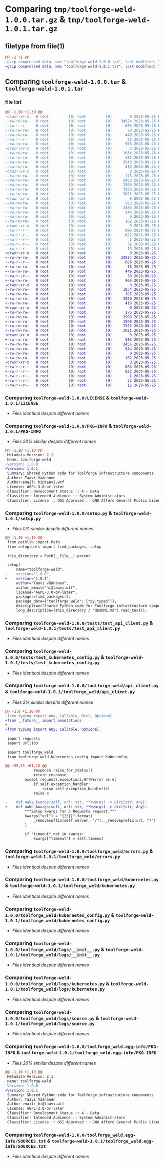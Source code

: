 # Comparing `tmp/toolforge-weld-1.0.0.tar.gz` & `tmp/toolforge-weld-1.0.1.tar.gz`

## filetype from file(1)

```diff
@@ -1 +1 @@
-gzip compressed data, was "toolforge-weld-1.0.0.tar", last modified: Thu May 25 08:33:19 2023, max compression
+gzip compressed data, was "toolforge-weld-1.0.1.tar", last modified: Thu May 25 13:02:57 2023, max compression
```

## Comparing `toolforge-weld-1.0.0.tar` & `toolforge-weld-1.0.1.tar`

### file list

```diff
@@ -1,30 +1,30 @@
-drwxr-xr-x   0 root         (0) root         (0)        0 2023-05-25 08:33:19.274733 toolforge-weld-1.0.0/
--rw-rw-rw-   0 root         (0) root         (0)    34524 2023-05-25 08:33:08.000000 toolforge-weld-1.0.0/LICENSE
--rw-r--r--   0 root         (0) root         (0)      686 2023-05-25 08:33:19.274733 toolforge-weld-1.0.0/PKG-INFO
--rw-rw-rw-   0 root         (0) root         (0)       78 2023-05-25 08:33:08.000000 toolforge-weld-1.0.0/README.md
--rw-rw-rw-   0 root         (0) root         (0)      449 2023-05-25 08:33:08.000000 toolforge-weld-1.0.0/pyproject.toml
--rw-r--r--   0 root         (0) root         (0)       38 2023-05-25 08:33:19.274733 toolforge-weld-1.0.0/setup.cfg
--rw-rw-rw-   0 root         (0) root         (0)      968 2023-05-25 08:33:08.000000 toolforge-weld-1.0.0/setup.py
-drwxr-xr-x   0 root         (0) root         (0)        0 2023-05-25 08:33:19.270733 toolforge-weld-1.0.0/tests/
--rw-rw-rw-   0 root         (0) root         (0)     1034 2023-05-25 08:33:08.000000 toolforge-weld-1.0.0/tests/test_api_client.py
--rw-rw-rw-   0 root         (0) root         (0)      385 2023-05-25 08:33:08.000000 toolforge-weld-1.0.0/tests/test_kubernetes.py
--rw-rw-rw-   0 root         (0) root         (0)     3540 2023-05-25 08:33:08.000000 toolforge-weld-1.0.0/tests/test_kubernetes_config.py
--rw-rw-rw-   0 root         (0) root         (0)      418 2023-05-25 08:33:08.000000 toolforge-weld-1.0.0/tests/test_utils.py
-drwxr-xr-x   0 root         (0) root         (0)        0 2023-05-25 08:33:19.270733 toolforge-weld-1.0.0/toolforge_weld/
--rw-rw-rw-   0 root         (0) root         (0)      176 2023-05-25 08:33:08.000000 toolforge-weld-1.0.0/toolforge_weld/__init__.py
--rw-rw-rw-   0 root         (0) root         (0)     2968 2023-05-25 08:33:08.000000 toolforge-weld-1.0.0/toolforge_weld/api_client.py
--rw-rw-rw-   0 root         (0) root         (0)     1590 2023-05-25 08:33:08.000000 toolforge-weld-1.0.0/toolforge_weld/errors.py
--rw-rw-rw-   0 root         (0) root         (0)     7555 2023-05-25 08:33:08.000000 toolforge-weld-1.0.0/toolforge_weld/kubernetes.py
--rw-rw-rw-   0 root         (0) root         (0)     3021 2023-05-25 08:33:08.000000 toolforge-weld-1.0.0/toolforge_weld/kubernetes_config.py
-drwxr-xr-x   0 root         (0) root         (0)        0 2023-05-25 08:33:19.274733 toolforge-weld-1.0.0/toolforge_weld/logs/
--rw-rw-rw-   0 root         (0) root         (0)      583 2023-05-25 08:33:08.000000 toolforge-weld-1.0.0/toolforge_weld/logs/__init__.py
--rw-rw-rw-   0 root         (0) root         (0)     2456 2023-05-25 08:33:08.000000 toolforge-weld-1.0.0/toolforge_weld/logs/kubernetes.py
--rw-rw-rw-   0 root         (0) root         (0)      544 2023-05-25 08:33:08.000000 toolforge-weld-1.0.0/toolforge_weld/logs/source.py
--rw-rw-rw-   0 root         (0) root         (0)        0 2023-05-25 08:33:08.000000 toolforge-weld-1.0.0/toolforge_weld/py.typed
--rw-rw-rw-   0 root         (0) root         (0)      182 2023-05-25 08:33:08.000000 toolforge-weld-1.0.0/toolforge_weld/utils.py
-drwxr-xr-x   0 root         (0) root         (0)        0 2023-05-25 08:33:19.274733 toolforge-weld-1.0.0/toolforge_weld.egg-info/
--rw-r--r--   0 root         (0) root         (0)      686 2023-05-25 08:33:19.000000 toolforge-weld-1.0.0/toolforge_weld.egg-info/PKG-INFO
--rw-r--r--   0 root         (0) root         (0)      622 2023-05-25 08:33:19.000000 toolforge-weld-1.0.0/toolforge_weld.egg-info/SOURCES.txt
--rw-r--r--   0 root         (0) root         (0)        1 2023-05-25 08:33:19.000000 toolforge-weld-1.0.0/toolforge_weld.egg-info/dependency_links.txt
--rw-r--r--   0 root         (0) root         (0)       32 2023-05-25 08:33:19.000000 toolforge-weld-1.0.0/toolforge_weld.egg-info/requires.txt
--rw-r--r--   0 root         (0) root         (0)       15 2023-05-25 08:33:19.000000 toolforge-weld-1.0.0/toolforge_weld.egg-info/top_level.txt
+drwxr-xr-x   0 root         (0) root         (0)        0 2023-05-25 13:02:57.559289 toolforge-weld-1.0.1/
+-rw-rw-rw-   0 root         (0) root         (0)    34524 2023-05-25 13:02:47.000000 toolforge-weld-1.0.1/LICENSE
+-rw-r--r--   0 root         (0) root         (0)      686 2023-05-25 13:02:57.559289 toolforge-weld-1.0.1/PKG-INFO
+-rw-rw-rw-   0 root         (0) root         (0)       78 2023-05-25 13:02:47.000000 toolforge-weld-1.0.1/README.md
+-rw-rw-rw-   0 root         (0) root         (0)      449 2023-05-25 13:02:47.000000 toolforge-weld-1.0.1/pyproject.toml
+-rw-r--r--   0 root         (0) root         (0)       38 2023-05-25 13:02:57.559289 toolforge-weld-1.0.1/setup.cfg
+-rw-rw-rw-   0 root         (0) root         (0)      968 2023-05-25 13:02:47.000000 toolforge-weld-1.0.1/setup.py
+drwxr-xr-x   0 root         (0) root         (0)        0 2023-05-25 13:02:57.555288 toolforge-weld-1.0.1/tests/
+-rw-rw-rw-   0 root         (0) root         (0)     1034 2023-05-25 13:02:47.000000 toolforge-weld-1.0.1/tests/test_api_client.py
+-rw-rw-rw-   0 root         (0) root         (0)      385 2023-05-25 13:02:47.000000 toolforge-weld-1.0.1/tests/test_kubernetes.py
+-rw-rw-rw-   0 root         (0) root         (0)     3540 2023-05-25 13:02:47.000000 toolforge-weld-1.0.1/tests/test_kubernetes_config.py
+-rw-rw-rw-   0 root         (0) root         (0)      418 2023-05-25 13:02:47.000000 toolforge-weld-1.0.1/tests/test_utils.py
+drwxr-xr-x   0 root         (0) root         (0)        0 2023-05-25 13:02:57.559289 toolforge-weld-1.0.1/toolforge_weld/
+-rw-rw-rw-   0 root         (0) root         (0)      176 2023-05-25 13:02:47.000000 toolforge-weld-1.0.1/toolforge_weld/__init__.py
+-rw-rw-rw-   0 root         (0) root         (0)     2998 2023-05-25 13:02:47.000000 toolforge-weld-1.0.1/toolforge_weld/api_client.py
+-rw-rw-rw-   0 root         (0) root         (0)     1590 2023-05-25 13:02:47.000000 toolforge-weld-1.0.1/toolforge_weld/errors.py
+-rw-rw-rw-   0 root         (0) root         (0)     7555 2023-05-25 13:02:47.000000 toolforge-weld-1.0.1/toolforge_weld/kubernetes.py
+-rw-rw-rw-   0 root         (0) root         (0)     3021 2023-05-25 13:02:47.000000 toolforge-weld-1.0.1/toolforge_weld/kubernetes_config.py
+drwxr-xr-x   0 root         (0) root         (0)        0 2023-05-25 13:02:57.559289 toolforge-weld-1.0.1/toolforge_weld/logs/
+-rw-rw-rw-   0 root         (0) root         (0)      583 2023-05-25 13:02:47.000000 toolforge-weld-1.0.1/toolforge_weld/logs/__init__.py
+-rw-rw-rw-   0 root         (0) root         (0)     2456 2023-05-25 13:02:47.000000 toolforge-weld-1.0.1/toolforge_weld/logs/kubernetes.py
+-rw-rw-rw-   0 root         (0) root         (0)      544 2023-05-25 13:02:47.000000 toolforge-weld-1.0.1/toolforge_weld/logs/source.py
+-rw-rw-rw-   0 root         (0) root         (0)        0 2023-05-25 13:02:47.000000 toolforge-weld-1.0.1/toolforge_weld/py.typed
+-rw-rw-rw-   0 root         (0) root         (0)      182 2023-05-25 13:02:47.000000 toolforge-weld-1.0.1/toolforge_weld/utils.py
+drwxr-xr-x   0 root         (0) root         (0)        0 2023-05-25 13:02:57.559289 toolforge-weld-1.0.1/toolforge_weld.egg-info/
+-rw-r--r--   0 root         (0) root         (0)      686 2023-05-25 13:02:57.000000 toolforge-weld-1.0.1/toolforge_weld.egg-info/PKG-INFO
+-rw-r--r--   0 root         (0) root         (0)      622 2023-05-25 13:02:57.000000 toolforge-weld-1.0.1/toolforge_weld.egg-info/SOURCES.txt
+-rw-r--r--   0 root         (0) root         (0)        1 2023-05-25 13:02:57.000000 toolforge-weld-1.0.1/toolforge_weld.egg-info/dependency_links.txt
+-rw-r--r--   0 root         (0) root         (0)       32 2023-05-25 13:02:57.000000 toolforge-weld-1.0.1/toolforge_weld.egg-info/requires.txt
+-rw-r--r--   0 root         (0) root         (0)       15 2023-05-25 13:02:57.000000 toolforge-weld-1.0.1/toolforge_weld.egg-info/top_level.txt
```

### Comparing `toolforge-weld-1.0.0/LICENSE` & `toolforge-weld-1.0.1/LICENSE`

 * *Files identical despite different names*

### Comparing `toolforge-weld-1.0.0/PKG-INFO` & `toolforge-weld-1.0.1/PKG-INFO`

 * *Files 20% similar despite different names*

```diff
@@ -1,10 +1,10 @@
 Metadata-Version: 2.1
 Name: toolforge-weld
-Version: 1.0.0
+Version: 1.0.1
 Summary: Shared Python code for Toolforge infrastructure components
 Author: Taavi Väänänen
 Author-email: hi@taavi.wtf
 License: AGPL-3.0-or-later
 Classifier: Development Status :: 4 - Beta
 Classifier: Intended Audience :: System Administrators
 Classifier: License :: OSI Approved :: GNU Affero General Public License v3 or later (AGPLv3+)
```

### Comparing `toolforge-weld-1.0.0/setup.py` & `toolforge-weld-1.0.1/setup.py`

 * *Files 0% similar despite different names*

```diff
@@ -1,15 +1,15 @@
 from pathlib import Path
 from setuptools import find_packages, setup
 
 this_directory = Path(__file__).parent
 
 setup(
     name="toolforge-weld",
-    version="1.0.0",
+    version="1.0.1",
     author="Taavi Väänänen",
     author_email="hi@taavi.wtf",
     license="AGPL-3.0-or-later",
     packages=find_packages(),
     package_data={"toolforge_weld": ["py.typed"]},
     description="Shared Python code for Toolforge infrastructure components",
     long_description=(this_directory / 'README.md').read_text(),
```

### Comparing `toolforge-weld-1.0.0/tests/test_api_client.py` & `toolforge-weld-1.0.1/tests/test_api_client.py`

 * *Files identical despite different names*

### Comparing `toolforge-weld-1.0.0/tests/test_kubernetes_config.py` & `toolforge-weld-1.0.1/tests/test_kubernetes_config.py`

 * *Files identical despite different names*

### Comparing `toolforge-weld-1.0.0/toolforge_weld/api_client.py` & `toolforge-weld-1.0.1/toolforge_weld/api_client.py`

 * *Files 2% similar despite different names*

```diff
@@ -1,8 +1,10 @@
-from typing import Any, Callable, Dict, Optional
+from __future__ import annotations
+
+from typing import Any, Callable, Optional
 
 import requests
 import urllib3
 
 import toolforge_weld
 from toolforge_weld.kubernetes_config import Kubeconfig
 
@@ -59,15 +61,15 @@
             response.raise_for_status()
             return response
         except requests.exceptions.HTTPError as e:
             if self.exception_handler:
                 raise self.exception_handler(e)
             raise e
 
-    def make_kwargs(self, url: str, **kwargs) -> Dict[str, Any]:
+    def make_kwargs(self, url: str, **kwargs) -> dict[str, Any]:
         """Setup kwargs for a Requests request."""
         kwargs["url"] = "{}/{}".format(
             _removesuffix(self.server, "/"), _removeprefix(url, "/")
         )
 
         if "timeout" not in kwargs:
             kwargs["timeout"] = self.timeout
```

### Comparing `toolforge-weld-1.0.0/toolforge_weld/errors.py` & `toolforge-weld-1.0.1/toolforge_weld/errors.py`

 * *Files identical despite different names*

### Comparing `toolforge-weld-1.0.0/toolforge_weld/kubernetes.py` & `toolforge-weld-1.0.1/toolforge_weld/kubernetes.py`

 * *Files identical despite different names*

### Comparing `toolforge-weld-1.0.0/toolforge_weld/kubernetes_config.py` & `toolforge-weld-1.0.1/toolforge_weld/kubernetes_config.py`

 * *Files identical despite different names*

### Comparing `toolforge-weld-1.0.0/toolforge_weld/logs/__init__.py` & `toolforge-weld-1.0.1/toolforge_weld/logs/__init__.py`

 * *Files identical despite different names*

### Comparing `toolforge-weld-1.0.0/toolforge_weld/logs/kubernetes.py` & `toolforge-weld-1.0.1/toolforge_weld/logs/kubernetes.py`

 * *Files identical despite different names*

### Comparing `toolforge-weld-1.0.0/toolforge_weld/logs/source.py` & `toolforge-weld-1.0.1/toolforge_weld/logs/source.py`

 * *Files identical despite different names*

### Comparing `toolforge-weld-1.0.0/toolforge_weld.egg-info/PKG-INFO` & `toolforge-weld-1.0.1/toolforge_weld.egg-info/PKG-INFO`

 * *Files 20% similar despite different names*

```diff
@@ -1,10 +1,10 @@
 Metadata-Version: 2.1
 Name: toolforge-weld
-Version: 1.0.0
+Version: 1.0.1
 Summary: Shared Python code for Toolforge infrastructure components
 Author: Taavi Väänänen
 Author-email: hi@taavi.wtf
 License: AGPL-3.0-or-later
 Classifier: Development Status :: 4 - Beta
 Classifier: Intended Audience :: System Administrators
 Classifier: License :: OSI Approved :: GNU Affero General Public License v3 or later (AGPLv3+)
```

### Comparing `toolforge-weld-1.0.0/toolforge_weld.egg-info/SOURCES.txt` & `toolforge-weld-1.0.1/toolforge_weld.egg-info/SOURCES.txt`

 * *Files identical despite different names*

